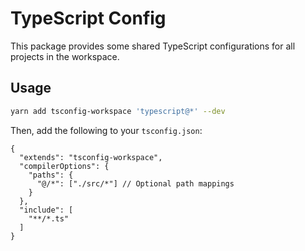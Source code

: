 # TypeScript Config

This package provides some shared TypeScript configurations for all projects in the workspace.

## Usage

```bash
yarn add tsconfig-workspace 'typescript@*' --dev
```

Then, add the following to your `tsconfig.json`:

```json5
{
  "extends": "tsconfig-workspace",
  "compilerOptions": {
    "paths": {
      "@/*": ["./src/*"] // Optional path mappings
    }
  },
  "include": [
    "**/*.ts"
  ]
}
```
